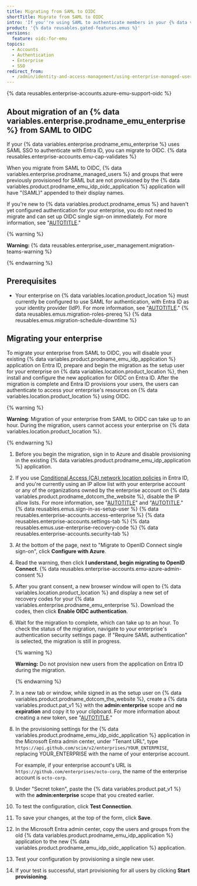 ```yaml
---
title: Migrating from SAML to OIDC
shortTitle: Migrate from SAML to OIDC
intro: 'If you''re using SAML to authenticate members in your {% data variables.enterprise.prodname_emu_enterprise %}, you can migrate to OpenID Connect (OIDC) and benefit from support for your IdP''s Conditional Access Policy.'
product: '{% data reusables.gated-features.emus %}'
versions:
  feature: oidc-for-emu
topics:
  - Accounts
  - Authentication
  - Enterprise
  - SSO
redirect_from:
  - /admin/identity-and-access-management/using-enterprise-managed-users-for-iam/migrating-from-saml-to-oidc
---
```


{% data reusables.enterprise-accounts.azure-emu-support-oidc %}

## About migration of an {% data variables.enterprise.prodname_emu_enterprise %} from SAML to OIDC

If your {% data variables.enterprise.prodname_emu_enterprise %} uses SAML SSO to authenticate with Entra ID, you can migrate to OIDC. {% data reusables.enterprise-accounts.emu-cap-validates %}

When you migrate from SAML to OIDC, {% data variables.enterprise.prodname_managed_users %} and groups that were previously provisioned for SAML but are not provisioned by the {% data variables.product.prodname_emu_idp_oidc_application %} application will have "(SAML)" appended to their display names.

If you're new to {% data variables.product.prodname_emus %} and haven't yet configured authentication for your enterprise, you do not need to migrate and can set up OIDC single sign-on immediately. For more information, see "[AUTOTITLE](/admin/identity-and-access-management/using-enterprise-managed-users-for-iam/configuring-oidc-for-enterprise-managed-users)."

{% warning %}

**Warning:** {% data reusables.enterprise_user_management.migration-teams-warning %}

{% endwarning %}

## Prerequisites

- Your enterprise on {% data variables.location.product_location %} must currently be configured to use SAML for authentication, with Entra ID as your identity provider (IdP). For more information, see "[AUTOTITLE](/admin/identity-and-access-management/using-enterprise-managed-users-for-iam/configuring-saml-single-sign-on-for-enterprise-managed-users)."
{% data reusables.emus.migration-roles-prereq %}
{% data reusables.emus.migration-schedule-downtime %}

## Migrating your enterprise

To migrate your enterprise from SAML to OIDC, you will disable your existing {% data variables.product.prodname_emu_idp_application %} application on Entra ID, prepare and begin the migration as the setup user for your enterprise on {% data variables.location.product_location %}, then install and configure the new application for OIDC on Entra ID. After the migration is complete and Entra ID provisions your users, the users can authenticate to access your enterprise's resources on {% data variables.location.product_location %} using OIDC.

{% warning %}

**Warning**: Migration of your enterprise from SAML to OIDC can take up to an hour. During the migration, users cannot access your enterprise on {% data variables.location.product_location %}.

{% endwarning %}

1. Before you begin the migration, sign in to Azure and disable provisioning in the existing {% data variables.product.prodname_emu_idp_application %} application.
1. If you use [Conditional Access (CA) network location policies](https://docs.microsoft.com/en-us/azure/active-directory/conditional-access/location-condition) in Entra ID, and you're currently using an IP allow list with your enterprise account or any of the organizations owned by the enterprise account on {% data variables.product.prodname_dotcom_the_website %}, disable the IP allow lists. For more information, see "[AUTOTITLE](/admin/policies/enforcing-policies-for-your-enterprise/enforcing-policies-for-security-settings-in-your-enterprise#managing-allowed-ip-addresses-for-organizations-in-your-enterprise)" and "[AUTOTITLE](/organizations/keeping-your-organization-secure/managing-security-settings-for-your-organization/managing-allowed-ip-addresses-for-your-organization)."
{% data reusables.emus.sign-in-as-setup-user %}
{% data reusables.enterprise-accounts.access-enterprise %}
{% data reusables.enterprise-accounts.settings-tab %}
{% data reusables.emus.use-enterprise-recovery-code %}
{% data reusables.enterprise-accounts.security-tab %}
1. At the bottom of the page, next to "Migrate to OpenID Connect single sign-on", click **Configure with Azure**.
1. Read the warning, then click **I understand, begin migrating to OpenID Connect**.
{% data reusables.enterprise-accounts.emu-azure-admin-consent %}
1. After you grant consent, a new browser window will open to {% data variables.location.product_location %} and display a new set of recovery codes for your {% data variables.enterprise.prodname_emu_enterprise %}. Download the codes, then click **Enable OIDC authentication**.
1. Wait for the migration to complete, which can take up to an hour. To check the status of the migration, navigate to your enterprise's authentication security settings page. If "Require SAML authentication" is selected, the migration is still in progress.

   {% warning %}

   **Warning:** Do not provision new users from the application on Entra ID during the migration.

   {% endwarning %}
1. In a new tab or window, while signed in as the setup user on {% data variables.product.prodname_dotcom_the_website %}, create a {% data variables.product.pat_v1 %} with the **admin:enterprise** scope and **no expiration** and copy it to your clipboard. For more information about creating a new token, see "[AUTOTITLE](/admin/identity-and-access-management/using-enterprise-managed-users-for-iam/configuring-scim-provisioning-for-enterprise-managed-users#creating-a-personal-access-token)."
1. In the provisioning settings for the {% data variables.product.prodname_emu_idp_oidc_application %} application in the Microsoft Entra admin center, under "Tenant URL", type `https://api.github.com/scim/v2/enterprises/YOUR_ENTERPRISE`, replacing YOUR_ENTERPRISE with the name of your enterprise account.

   For example, if your enterprise account's URL is `https://github.com/enterprises/octo-corp`, the name of the enterprise account is `octo-corp`.
1. Under "Secret token", paste the {% data variables.product.pat_v1 %} with the **admin:enterprise** scope that you created earlier.
1. To test the configuration, click **Test Connection**.
1. To save your changes, at the top of the form, click **Save**.
1. In the Microsoft Entra admin center, copy the users and groups from the old {% data variables.product.prodname_emu_idp_application %} application to the new {% data variables.product.prodname_emu_idp_oidc_application %} application.
1. Test your configuration by provisioning a single new user.
1. If your test is successful, start provisioning for all users by clicking **Start provisioning**.
